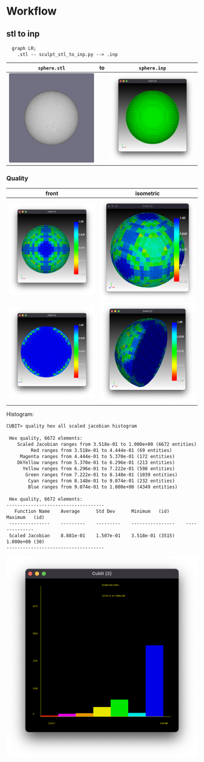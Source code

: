 # Workflow

## stl to inp

```mermaid
  graph LR;
    .stl -- sculpt_stl_to_inp.py --> .inp
```

| `sphere.stl`                   | to  | `sphere.inp`                                 |
| ------------------------------ | --- | -------------------------------------------- |
| ![sphere](figs/sphere_mod.png) |     | ![sphere_sculpted](figs/sphere_sculpted.png) |

### Quality

| front                                                    | isometric                                                                            |
| -------------------------------------------------------- | ------------------------------------------------------------------------------------ |
| ![sphere_jacobians](figs/sphere_jacobians.png)           | ![sphere_jacobian_isometric_view](figs/sphere_jacobian_isometric_view.png)           |
| ![sphere_jacobians_clip](figs/sphere_jacobians_clip.png) | ![sphere_jacobian_isometric_view_clip](figs/sphere_jacobian_isometric_view_clip.png) |

Histogram:

```
CUBIT> quality hex all scaled jacobian histogram

 Hex quality, 6672 elements:
	Scaled Jacobian ranges from 3.518e-01 to 1.000e+00 (6672 entities)
	     Red ranges from 3.518e-01 to 4.444e-01 (69 entities)
	 Magenta ranges from 4.444e-01 to 5.370e-01 (172 entities)
	DkYellow ranges from 5.370e-01 to 6.296e-01 (213 entities)
	  Yellow ranges from 6.296e-01 to 7.222e-01 (598 entities)
	   Green ranges from 7.222e-01 to 8.148e-01 (1039 entities)
	    Cyan ranges from 8.148e-01 to 9.074e-01 (232 entities)
	    Blue ranges from 9.074e-01 to 1.000e+00 (4349 entities)

 Hex quality, 6672 elements:
------------------------------------
   Function Name    Average      Std Dev      Minimum   (id)      Maximum   (id)
 ---------------    ---------    ---------    ----------------    --------------
 Scaled Jacobian    8.881e-01    1.507e-01    3.518e-01 (3515)    1.000e+00 (30)
------------------------------------
```

![sphere_jacobian_histogram](figs/sphere_jacobian_histogram.png)
